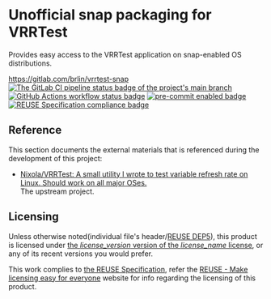 # Unofficial snap packaging for VRRTest

Provides easy access to the VRRTest application on snap-enabled OS distributions.

<https://gitlab.com/brlin/vrrtest-snap>  
[![The GitLab CI pipeline status badge of the project's `main` branch](https://gitlab.com/brlin/vrrtest-snap/badges/main/pipeline.svg?ignore_skipped=true "Click here to check out the comprehensive status of the GitLab CI pipelines")](https://gitlab.com/brlin/vrrtest-snap/-/pipelines) [![GitHub Actions workflow status badge](https://github.com/brlin-tw/vrrtest-snap/actions/workflows/check-potential-problems.yml/badge.svg "GitHub Actions workflow status")](https://github.com/brlin-tw/vrrtest-snap/actions/workflows/check-potential-problems.yml) [![pre-commit enabled badge](https://img.shields.io/badge/pre--commit-enabled-brightgreen?logo=pre-commit&logoColor=white "This project uses pre-commit to check potential problems")](https://pre-commit.com/) [![REUSE Specification compliance badge](https://api.reuse.software/badge/gitlab.com/brlin/vrrtest-snap "This project complies to the REUSE specification to decrease software licensing costs")](https://api.reuse.software/info/gitlab.com/brlin/vrrtest-snap)

## Reference

This section documents the external materials that is referenced during the development of this project:

* [Nixola/VRRTest: A small utility I wrote to test variable refresh rate on Linux. Should work on all major OSes.](https://github.com/Nixola/VRRTest)  
  The upstream project.

## Licensing

Unless otherwise noted(individual file's header/[REUSE DEP5](.reuse/dep5)), this product is licensed under [the _license_version_ version of the _license_name_ license](_license_url_), or any of its recent versions you would prefer.

This work complies to [the REUSE Specification](https://reuse.software/spec/), refer the [REUSE - Make licensing easy for everyone](https://reuse.software/) website for info regarding the licensing of this product.
